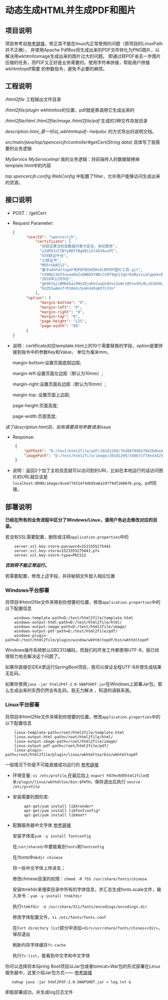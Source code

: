 # 动态生成HTML并生成PDF和图片

## 项目说明

项目参考自[参考链接](https://github.com/petterobam/my-html2file)，修正其不能在linux内正常使用的问题（原项目的LinuxPath并不正确），
并使用Apache PdfBox将生成出来的PDF文件转化为PNG图片，以解决用wkhtmltoimage生成出来的图片过大的问题。
即通过转PDF省去一步图片压缩的任务，而PDF又正好是业务需要的。使用字符串拼接，帮助用户拼接wkhtmltopdf需要
的参数指令，避免不必要的麻烦。

## 工程说明

_/html2file_ 工程输出文件目录

_/html2file/plugin_ wkhtmltox的位置，pdf就是靠调用它生成出来的

_/html2file/html /html2file/image /html2file/pdf_ 生成的3种文件存放目录

_description.html_是一份以_wkhtmltopdf--helpdoc_ 的方式导出的说明文档。

_src/main/java/top/spencercjh/controller#getCert(String data)_ 具体写了我需要的业务逻辑

_MyService MyServiceImpl_ 我的业务逻辑：将前端传入的数据替换掉template.html中的内容

_top.spencercjh.config.WebConfig_ 中配置了filter，允许用户能够访问生成出来的资源。

## 接口说明

- POST：/getCert
- Request Parameter:
    ```json
    {
          "userId": "spencercjh",
              "certificate": [
                "经链证算法检验数据对象为安全，未经篡改",
                "y3dP63zF2BYyRBfYBg6ECLUlGkV6usPC",
                "XXX链证平台",
                "上链证书",
                "MD5+SHA512",
                "基于wkhtmltopdf和PDFBOX的Html转PDF图片工具.git",
                "cX4MpCXmY5nauwHaZx6WDbXYNDcCU9f9gUjIgkrKaBysviaCgpekvE4Gw7Sf8GV6",
                "2018年12月9日",
                "gK4KYq1iBMbEbai0NnZXjmbV2aqUxQXvLGoWrsBYne5KLMLzQ16hHLfB5aW0GCa2",
                "GVZESwAmsfrR18nbi5vHnX4hqHIfLFXn"
              ],
          "option": {
                "margin-bottom": "0",
                "margin-left": "0",
                "margin-right": "0",
                "margin-top": "0",
                "page-height": "125",
                "page-width": "88"
          }
    }
   
- 说明：certificate对应template.html上的10个需要替换的字段，option是要拼接到指令中的参数Key和Value，
单位为毫米mm。

    margin-bottom:设置页面底部边距;
    
    margin-left:设置页面左边距（默认为10mm）;
    
    margin-right:设置页面右边距（默认为10mm）;
    
    margin-top:	设置页面上边距;
    
    page-height:页面高度;
    
    page-width:页面宽度;
    
_读了description.html后，如有需要其他参数请发issue_

- Response:
    ```json
     {
         "pdfPath": "D:/test/html2file/pdf/20181209/7bd88f09857042b8bed411c8604a44f4.pdf",
         "imagePath": "D:/test/html2file/image/20181209/3d8671f74e4342519e272244b91be3bf.png"
     }
    ```
- 说明：返回2个加了主机信息就可以访问到的URI，比如在本地运行的话访问图片的URL就应该是
```localhost:8090/image/dce4774314f44b95a6a19ff9df268076.png```，pdf同理。

## 部署说明

**已经在所有的业务流程中区分了Windows/Linux，请用户务必去修改对应的目录。**
    
若没有SSL需要配置，删除或注释```application.properties```中的

    
        server.ssl.key-store-password=1523355275441
        server.ssl.key-store=1523355275441.pfx
        server.ssl.key-store-type=PKCS12
    
    
**_否则将不能正常运行。_**

若需要配置，修改上述字段，并将秘钥文件放入相应位置

### Windows平台部署

将项目中html2file文件夹移到你想要的位置，修改```application.properties```中的以下配置信息

    
        windows-template-path=D:/test/html2file/template.html
        windows-output-html-path=D:/test/html2file/html/
        windows-output-image-path=D:/test/html2file/image/
        windows-output-pdf-path=D:/test/html2file/pdf/
        windows-plugin-path=D:/test/html2file/plugin/window/wkhtmltopdf/bin/wkhtmltopdf
    
Windows操作系统默认GB2312编码，而我们的开发工作都使用UTF-8，我已经很努力地去解决这个问题了。

如果你直接在IDEA里运行SpringBoot项目，我可以保证全程UTF-8并使生成结果无乱码。

如果你使用```java -jar html2Pdf-2.0-SNAPSHOT.jar```在Windows上部署Jar包，那么生成出来的东西仍然会有乱码，我无力解决
，知道的请联系我。

### Linux平台部署

将项目中html2file文件夹移到你想要的位置，修改```application.properties```中的以下配置信息


        linux-template-path=/root/html2file/template.html
        linux-output-html-path=/root/html2file/html/
        linux-output-image-path=/root/html2file/image/
        linux-output-pdf-path=/root/html2file/pdf/
        linux-plugin-path=/root/html2file/plugin/linux/wkhtmltox/bin/wkhtmltopdf

一般情况下你是不可能直接成功运行的 [参考链接](https://www.jianshu.com/p/cc2958636d74)
- 环境变量:
```vi /etc/profile```,在最后加上
```export PATH=你的html2file目录/plugin/linux/wkhtmltox/bin:$PATH```，保存退出后执行
```source /etc/profile```

- 安装需要的图形库:
    ```
         apt-get/yum install libXrender*
         apt-get/yum install libfontconfig*
         apt-get/yum install libXext*    
    ```
    
- 配置服务器中文字体 [参考链接](https://www.linuxidc.com/Linux/2016-09/135548.htm)

    安装字体库```yum -y install fontconfig```
    
    在```/usr/shared/```中要能看到```fonts```和```fontconfig```
    
    在/fonts中```mkdir chinese```
    
    将一些中文字体上传进去；
    
    修改chinese目录的权限：```chmod -R 755 /usr/share/fonts/chinese```
    
    安装ttmkfdir来搜索目录中所有的字体信息，并汇总生成fonts.scale文件，输入命令：```yum -y install ttmkfdir```
    
    执行```ttmkfdir -e /usr/share/X11/fonts/encodings/encodings.dir```
    
    修改字体配置文件，```vi /etc/fonts/fonts.conf```
    
    在```Fort directory list```部分中添加```<dir>/usr/share/fonts/chines</dir>```，保存退出
    
    刷新内存字体缓存```fc-cache```
    
    执行```fc-list```，能看到中文字和中文字体
    

你可以选择将本Spring Boot项目以Jar包或者tomcat+War包的形式部署在Linux服务器中，这里介绍Jar包方式——
[参考链接](https://blog.csdn.net/m0_37063257/article/details/78300877)
```
   nohup java -jar html2Pdf-2.0-SNAPSHOT.jar > log.txt & 
```
即能部署成功，并生成log日志文件
